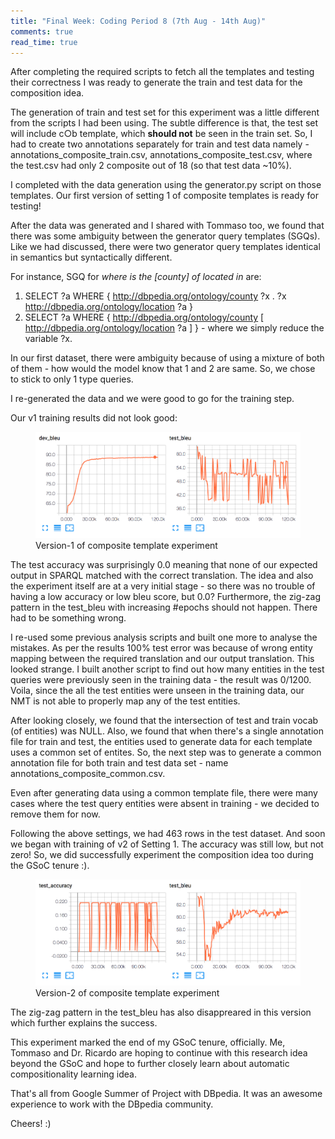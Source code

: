 ```yaml
---
title: "Final Week: Coding Period 8 (7th Aug - 14th Aug)"
comments: true
read_time: true
---
```


After completing the required scripts to fetch all the templates and testing their correctness I was ready to generate the train and test data for the composition idea.

The generation of train and test set for this experiment was a little different from the scripts I had been using. The subtle difference is that, the test set will include c○b template, which **should not** be seen in the train set. So, I had to create two annotations separately for train and test data namely - annotations_composite_train.csv, annotations_composite_test.csv, where the test.csv had only 2 composite out of 18 (so that test data ~10%). 

I completed with the data generation using the generator.py script on those templates. Our first version of setting 1 of composite templates is ready for testing!

After the data was generated and I shared with Tommaso too, we found that there was some ambiguity between the generator query templates (SGQs). Like we had discussed, there were two generator query templates identical in semantics but syntactically different.

For instance, SGQ for *where is the [county] of <X> located in* are:
1. SELECT ?a WHERE { <X> <http://dbpedia.org/ontology/county> ?x . ?x <http://dbpedia.org/ontology/location> ?a }
2. SELECT ?a WHERE { <X> <http://dbpedia.org/ontology/county> [ <http://dbpedia.org/ontology/location> ?a ] } - where we simply reduce the variable ?x.

In our first dataset, there were ambiguity because of using a mixture of both of them - how would the model know that 1 and 2 are same. So, we chose to stick to only 1 type queries.

I re-generated the data and we were good to go for the training step.

Our v1 training results did not look good:

<figure>
    <img src="/assets/images/BLEU2.png">
    <figcaption>Version-1 of composite template experiment</figcaption>
</figure>

The test accuracy was surprisingly 0.0 meaning that none of our expected output in SPARQL matched with the correct translation. The idea and also the experiment itself are at a very initial stage - so there was no trouble of having a low accuracy or low bleu score, but 0.0? Furthermore, the zig-zag pattern in the test_bleu with increasing #epochs should not happen. There had to be something wrong.

I re-used some previous analysis scripts and built one more to analyse the mistakes. As per the results 100% test error was because of wrong entity mapping between the required translation and our output translation. This looked strange. I built another script to find out how many entities in the test queries were previously seen in the training data - the result was 0/1200. Voila, since the all the test entities were unseen in the training data, our NMT is not able to properly map any of the test entities.

After looking closely, we found that the intersection of test and train vocab (of entities) was NULL. Also, we found that when there's a single annotation file for train and test, the entities used to generate data for each template uses a common set of entites. So, the next step was to generate a common annotation file for both train and test data set - name annotations_composite_common.csv.

Even after generating data using a common template file, there were many cases where the test query entities were absent in training - we decided to remove them for now.

Following the above settings, we had 463 rows in the test dataset. And soon we began with training of v2 of Setting 1.
The accuracy was still low, but not zero! So, we did successfully experiment the composition idea too during the GSoC tenure :).

<figure>
    <img src="/assets/images/BLEU3.png">
    <figcaption>Version-2 of composite template experiment</figcaption>
</figure>

The zig-zag pattern in the test_bleu has also disappreared in this version which further explains the success.

This experiment marked the end of my GSoC tenure, officially. Me, Tommaso and Dr. Ricardo are hoping to continue with this research idea beyond the GSoC and hope to further closely learn about automatic compositionality learning idea.

That's all from Google Summer of Project with DBpedia. It was an awesome experience to work with the DBpedia community. 

Cheers! :)




